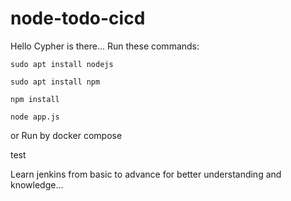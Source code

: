 # node-todo-cicd
Hello Cypher is there...
Run these commands:


`sudo apt install nodejs`


`sudo apt install npm`


`npm install`

`node app.js`

or Run by docker compose

test

Learn jenkins from basic to advance for better understanding and knowledge...
